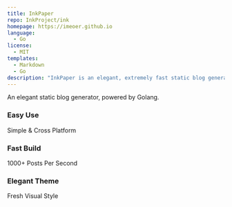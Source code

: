 ```yaml
---
title: InkPaper
repo: InkProject/ink
homepage: https://imeoer.github.io
language:
  - Go
license:
  - MIT
templates:
  - Markdown
  - Go
description: "InkPaper is an elegant, extremely fast static blog generator."
---
```


An elegant static blog generator, powered by Golang.

### Easy Use

Simple & Cross Platform

### Fast Build

1000+ Posts Per Second

### Elegant Theme

Fresh Visual Style
